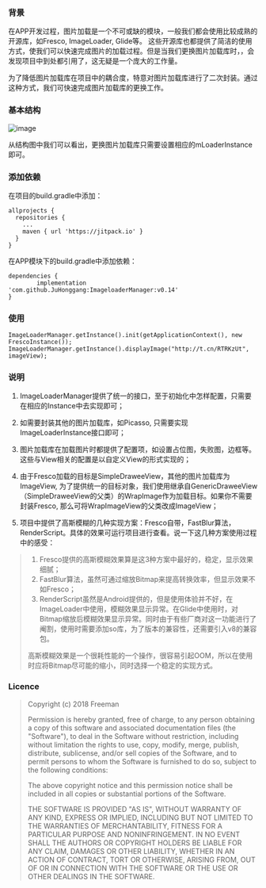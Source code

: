 ### 背景

在APP开发过程，图片加载是一个不可或缺的模块，一般我们都会使用比较成熟的开源库，如Fresco, ImageLoader, Glide等。 这些开源库也都提供了简洁的使用方式，使我们可以快速完成图片的加载过程。但是当我们更换图片加载库时，，会发现项目中到处都引用了，这无疑是一个庞大的工作量。

为了降低图片加载库在项目中的耦合度，特意对图片加载库进行了二次封装。通过这种方式，我们可快速完成图片加载库的更换工作。

### 基本结构

![image](http://od186sz8s.bkt.clouddn.com/ImageLoaderManager.png)

从结构图中我们可以看出，更换图片加载库只需要设置相应的mLoaderInstance即可。

### 添加依赖

在项目的build.gradle中添加：

    allprojects {
      repositories {
        ...
        maven { url 'https://jitpack.io' }
      }
    }

在APP模块下的build.gradle中添加依赖：

    dependencies {
            implementation 'com.github.JuHonggang:ImageloaderManager:v0.14'
    }

### 使用

    ImageLoaderManager.getInstance().init(getApplicationContext(), new FrescoInstance());
    ImageLoaderManager.getInstance().displayImage("http://t.cn/RTRKzUt", imageView);

### 说明

1. ImageLoaderManager提供了统一的接口，至于初始化中怎样配置，只需要在相应的Instance中去实现即可；

2. 如需要封装其他的图片加载库，如Picasso, 只需要实现ImageLoaderInstance接口即可；

3. 图片加载库在加载图片时都提供了配置项，如设置占位图，失败图，边框等。这些与View相关的配置是以自定义View的形式实现的；
4. 由于Fresco加载的目标是SimpleDraweeView，其他的图片加载库为ImageView, 为了提供统一的目标对象，我们使用继承自GenericDraweeView（SimpleDraweeView的父类）的WrapImage作为加载目标。如果你不需要封装Fresco, 那么可将WrapImageView的父类改成ImageView；

5. 项目中提供了高斯模糊的几种实现方案：Fresco自带，FastBlur算法，RenderScript。具体的效果可运行项目进行查看。说一下这几种方案使用过程中的感受：
    

> 1. Fresco提供的高斯模糊效果算是这3种方案中最好的，稳定，显示效果细腻；
> 2. FastBlur算法，虽然可通过缩放Bitmap来提高转换效率，但显示效果不如Fresco；
> 3. RenderScript虽然是Android提供的，但是使用体验并不好，在ImageLoader中使用，模糊效果显示异常。在Glide中使用时，对Bitmap缩放后模糊效果显示异常。同时由于有些厂商对这一功能进行了阉割，使用时需要添加so库，为了版本的兼容性，还需要引入v8的兼容包。
> 
> 高斯模糊效果是一个很耗性能的一个操作，很容易引起OOM，所以在使用时应将Bitmap尽可能的缩小，同时选择一个稳定的实现方式。

### Licence

> Copyright (c) 2018 Freeman
>
> Permission is hereby granted, free of charge, to any person obtaining a copy
> of this software and associated documentation files (the "Software"), to deal
> in the Software without restriction, including without limitation the rights
> to use, copy, modify, merge, publish, distribute, sublicense, and/or sell
> copies of the Software, and to permit persons to whom the Software is
> furnished to do so, subject to the following conditions:
> 
> The above copyright notice and this permission notice shall be included in all
> copies or substantial portions of the Software.
> 
> THE SOFTWARE IS PROVIDED "AS IS", WITHOUT WARRANTY OF ANY KIND, EXPRESS OR
> IMPLIED, INCLUDING BUT NOT LIMITED TO THE WARRANTIES OF MERCHANTABILITY,
> FITNESS FOR A PARTICULAR PURPOSE AND NONINFRINGEMENT. IN NO EVENT SHALL THE
> AUTHORS OR COPYRIGHT HOLDERS BE LIABLE FOR ANY CLAIM, DAMAGES OR OTHER
> LIABILITY, WHETHER IN AN ACTION OF CONTRACT, TORT OR OTHERWISE, ARISING FROM,
> OUT OF OR IN CONNECTION WITH THE SOFTWARE OR THE USE OR OTHER DEALINGS IN THE
> SOFTWARE.

